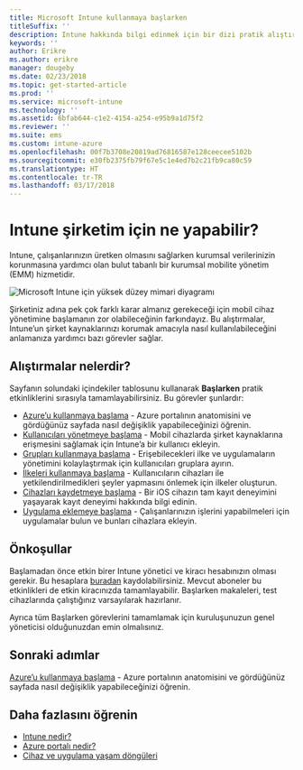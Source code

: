 ```yaml
---
title: Microsoft Intune kullanmaya başlarken
titleSuffix: ''
description: Intune hakkında bilgi edinmek için bir dizi pratik alıştırma yapın.
keywords: ''
author: Erikre
ms.author: erikre
manager: dougeby
ms.date: 02/23/2018
ms.topic: get-started-article
ms.prod: ''
ms.service: microsoft-intune
ms.technology: ''
ms.assetid: 6bfab644-c1e2-4154-a254-e95b9a1d75f2
ms.reviewer: ''
ms.suite: ems
ms.custom: intune-azure
ms.openlocfilehash: 00f7b3708e20819ad76816587e128ceecee5102b
ms.sourcegitcommit: e30fb2375fb79f67e5c1e4ed7b2c21fb9ca80c59
ms.translationtype: HT
ms.contentlocale: tr-TR
ms.lasthandoff: 03/17/2018
---
```

# <a name="what-can-intune-do-for-my-company"></a>Intune şirketim için ne yapabilir?

Intune, çalışanlarınızın üretken olmasını sağlarken kurumsal verilerinizin korunmasına yardımcı olan bulut tabanlı bir kurumsal mobilite yönetim (EMM) hizmetidir.

![Microsoft Intune için yüksek düzey mimari diyagramı](/intune/media/intunearchitecture.svg)

Şirketiniz adına pek çok farklı karar almanız gerekeceği için mobil cihaz yönetimine başlamanın zor olabileceğinin farkındayız. Bu alıştırmalar, Intune’un şirket kaynaklarınızı korumak amacıyla nasıl kullanılabileceğini anlamanıza yardımcı bazı görevler sağlar.

## <a name="what-are-the-exercises"></a>Alıştırmalar nelerdir?

Sayfanın solundaki içindekiler tablosunu kullanarak __Başlarken__ pratik etkinliklerini sırasıyla tamamlayabilirsiniz. Bu görevler şunlardır:

* [Azure’u kullanmaya başlama](get-started-azure.md) - Azure portalının anatomisini ve gördüğünüz sayfada nasıl değişiklik yapabileceğinizi öğrenin.
* [Kullanıcıları yönetmeye başlama](get-started-users.md) - Mobil cihazlarda şirket kaynaklarına erişmesini sağlamak için Intune’a bir kullanıcı ekleyin.
* [Grupları kullanmaya başlama](get-started-groups.md) - Erişebilecekleri ilke ve uygulamaların yönetimini kolaylaştırmak için kullanıcıları gruplara ayırın.
* [İlkeleri kullanmaya başlama](get-started-policies.md) - Kullanıcıların cihazları ile yetkilendirilmedikleri şeyler yapmasını önlemek için ilkeler oluşturun.
* [Cihazları kaydetmeye başlama](get-started-enroll.md) - Bir iOS cihazın tam kayıt deneyimini yaşayarak kayıt deneyimi hakkında bilgi edinin.
* [Uygulama eklemeye başlama](get-started-apps.md) - Çalışanlarınızın işlerini yapabilmeleri için uygulamalar bulun ve bunları cihazlara ekleyin.

## <a name="prerequisites"></a>Önkoşullar

Başlamadan önce etkin birer Intune yönetici ve kiracı hesabınızın olması gerekir. Bu hesaplara [buradan](https://portal.office.com/Signup/Signup.aspx?OfferId=40BE278A-DFD1-470a-9EF7-9F2596EA7FF9&dl=INTUNE_A&ali=1#0%20) kaydolabilirsiniz. Mevcut aboneler bu etkinlikleri de etkin kiracınızda tamamlayabilir. Başlarken makaleleri, test cihazlarında çalıştığınız varsayılarak hazırlanır.

Ayrıca tüm Başlarken görevlerini tamamlamak için kuruluşunuzun genel yöneticisi olduğunuzdan emin olmalısınız.

## <a name="next-steps"></a>Sonraki adımlar

[Azure’u kullanmaya başlama](get-started-azure.md) - Azure portalının anatomisini ve gördüğünüz sayfada nasıl değişiklik yapabileceğinizi öğrenin.

## <a name="learn-more"></a>Daha fazlasını öğrenin

* [Intune nedir?](introduction-intune.md)
* [Azure portalı nedir?](what-is-intune.md)
* [Cihaz ve uygulama yaşam döngüleri](introduction-device-app-lifecycles.md)
